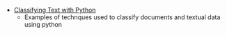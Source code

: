 - [Classifying Text with Python](http://www.nltk.org/book/ch06.html)
  - Examples of technques used to classify documents and textual data using python
